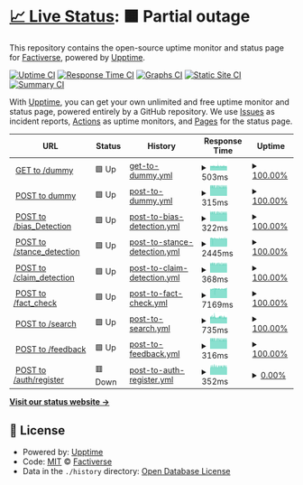 # [📈 Live Status](https://factiverse.github.io/api-upptime): <!--live status--> **🟧 Partial outage**

This repository contains the open-source uptime monitor and status page for [Factiverse](https://factiverse.github.io/api-upptime), powered by [Upptime](https://github.com/upptime/upptime).

[![Uptime CI](https://github.com/factiverse/api-upptime/workflows/Uptime%20CI/badge.svg)](https://github.com/factiverse/api-upptime/actions?query=workflow%3A%22Uptime+CI%22)
[![Response Time CI](https://github.com/factiverse/api-upptime/workflows/Response%20Time%20CI/badge.svg)](https://github.com/factiverse/api-upptime/actions?query=workflow%3A%22Response+Time+CI%22)
[![Graphs CI](https://github.com/factiverse/api-upptime/workflows/Graphs%20CI/badge.svg)](https://github.com/factiverse/api-upptime/actions?query=workflow%3A%22Graphs+CI%22)
[![Static Site CI](https://github.com/factiverse/api-upptime/workflows/Static%20Site%20CI/badge.svg)](https://github.com/factiverse/api-upptime/actions?query=workflow%3A%22Static+Site+CI%22)
[![Summary CI](https://github.com/factiverse/api-upptime/workflows/Summary%20CI/badge.svg)](https://github.com/factiverse/api-upptime/actions?query=workflow%3A%22Summary+CI%22)

With [Upptime](https://upptime.js.org), you can get your own unlimited and free uptime monitor and status page, powered entirely by a GitHub repository. We use [Issues](https://github.com/factiverse/api-upptime/issues) as incident reports, [Actions](https://github.com/factiverse/api-upptime/actions) as uptime monitors, and [Pages](https://factiverse.github.io/api-upptime) for the status page.

<!--start: status pages-->
<!-- This summary is generated by Upptime (https://github.com/upptime/upptime) -->
<!-- Do not edit this manually, your changes will be overwritten -->
<!-- prettier-ignore -->
| URL | Status | History | Response Time | Uptime |
| --- | ------ | ------- | ------------- | ------ |
| <img alt="" src="https://favicons.githubusercontent.com/api.factiverse.no" height="13"> [GET to /dummy](https://api.factiverse.no/0.1.0/dummy) | 🟩 Up | [get-to-dummy.yml](https://github.com/factiverse/api-upptime/commits/HEAD/history/get-to-dummy.yml) | <details><summary><img alt="Response time graph" src="./graphs/get-to-dummy/response-time-week.png" height="20"> 503ms</summary><br><a href="https://factiverse.github.io/api-upptime/history/get-to-dummy"><img alt="Response time 504" src="https://img.shields.io/endpoint?url=https%3A%2F%2Fraw.githubusercontent.com%2Ffactiverse%2Fapi-upptime%2FHEAD%2Fapi%2Fget-to-dummy%2Fresponse-time.json"></a><br><a href="https://factiverse.github.io/api-upptime/history/get-to-dummy"><img alt="24-hour response time 484" src="https://img.shields.io/endpoint?url=https%3A%2F%2Fraw.githubusercontent.com%2Ffactiverse%2Fapi-upptime%2FHEAD%2Fapi%2Fget-to-dummy%2Fresponse-time-day.json"></a><br><a href="https://factiverse.github.io/api-upptime/history/get-to-dummy"><img alt="7-day response time 503" src="https://img.shields.io/endpoint?url=https%3A%2F%2Fraw.githubusercontent.com%2Ffactiverse%2Fapi-upptime%2FHEAD%2Fapi%2Fget-to-dummy%2Fresponse-time-week.json"></a><br><a href="https://factiverse.github.io/api-upptime/history/get-to-dummy"><img alt="30-day response time 501" src="https://img.shields.io/endpoint?url=https%3A%2F%2Fraw.githubusercontent.com%2Ffactiverse%2Fapi-upptime%2FHEAD%2Fapi%2Fget-to-dummy%2Fresponse-time-month.json"></a><br><a href="https://factiverse.github.io/api-upptime/history/get-to-dummy"><img alt="1-year response time 504" src="https://img.shields.io/endpoint?url=https%3A%2F%2Fraw.githubusercontent.com%2Ffactiverse%2Fapi-upptime%2FHEAD%2Fapi%2Fget-to-dummy%2Fresponse-time-year.json"></a></details> | <details><summary><a href="https://factiverse.github.io/api-upptime/history/get-to-dummy">100.00%</a></summary><a href="https://factiverse.github.io/api-upptime/history/get-to-dummy"><img alt="All-time uptime 100.00%" src="https://img.shields.io/endpoint?url=https%3A%2F%2Fraw.githubusercontent.com%2Ffactiverse%2Fapi-upptime%2FHEAD%2Fapi%2Fget-to-dummy%2Fuptime.json"></a><br><a href="https://factiverse.github.io/api-upptime/history/get-to-dummy"><img alt="24-hour uptime 100.00%" src="https://img.shields.io/endpoint?url=https%3A%2F%2Fraw.githubusercontent.com%2Ffactiverse%2Fapi-upptime%2FHEAD%2Fapi%2Fget-to-dummy%2Fuptime-day.json"></a><br><a href="https://factiverse.github.io/api-upptime/history/get-to-dummy"><img alt="7-day uptime 100.00%" src="https://img.shields.io/endpoint?url=https%3A%2F%2Fraw.githubusercontent.com%2Ffactiverse%2Fapi-upptime%2FHEAD%2Fapi%2Fget-to-dummy%2Fuptime-week.json"></a><br><a href="https://factiverse.github.io/api-upptime/history/get-to-dummy"><img alt="30-day uptime 100.00%" src="https://img.shields.io/endpoint?url=https%3A%2F%2Fraw.githubusercontent.com%2Ffactiverse%2Fapi-upptime%2FHEAD%2Fapi%2Fget-to-dummy%2Fuptime-month.json"></a><br><a href="https://factiverse.github.io/api-upptime/history/get-to-dummy"><img alt="1-year uptime 100.00%" src="https://img.shields.io/endpoint?url=https%3A%2F%2Fraw.githubusercontent.com%2Ffactiverse%2Fapi-upptime%2FHEAD%2Fapi%2Fget-to-dummy%2Fuptime-year.json"></a></details>
| <img alt="" src="https://favicons.githubusercontent.com/api.factiverse.no" height="13"> [POST to dummy](https://api.factiverse.no/0.1.0/dummy) | 🟩 Up | [post-to-dummy.yml](https://github.com/factiverse/api-upptime/commits/HEAD/history/post-to-dummy.yml) | <details><summary><img alt="Response time graph" src="./graphs/post-to-dummy/response-time-week.png" height="20"> 315ms</summary><br><a href="https://factiverse.github.io/api-upptime/history/post-to-dummy"><img alt="Response time 324" src="https://img.shields.io/endpoint?url=https%3A%2F%2Fraw.githubusercontent.com%2Ffactiverse%2Fapi-upptime%2FHEAD%2Fapi%2Fpost-to-dummy%2Fresponse-time.json"></a><br><a href="https://factiverse.github.io/api-upptime/history/post-to-dummy"><img alt="24-hour response time 310" src="https://img.shields.io/endpoint?url=https%3A%2F%2Fraw.githubusercontent.com%2Ffactiverse%2Fapi-upptime%2FHEAD%2Fapi%2Fpost-to-dummy%2Fresponse-time-day.json"></a><br><a href="https://factiverse.github.io/api-upptime/history/post-to-dummy"><img alt="7-day response time 315" src="https://img.shields.io/endpoint?url=https%3A%2F%2Fraw.githubusercontent.com%2Ffactiverse%2Fapi-upptime%2FHEAD%2Fapi%2Fpost-to-dummy%2Fresponse-time-week.json"></a><br><a href="https://factiverse.github.io/api-upptime/history/post-to-dummy"><img alt="30-day response time 315" src="https://img.shields.io/endpoint?url=https%3A%2F%2Fraw.githubusercontent.com%2Ffactiverse%2Fapi-upptime%2FHEAD%2Fapi%2Fpost-to-dummy%2Fresponse-time-month.json"></a><br><a href="https://factiverse.github.io/api-upptime/history/post-to-dummy"><img alt="1-year response time 324" src="https://img.shields.io/endpoint?url=https%3A%2F%2Fraw.githubusercontent.com%2Ffactiverse%2Fapi-upptime%2FHEAD%2Fapi%2Fpost-to-dummy%2Fresponse-time-year.json"></a></details> | <details><summary><a href="https://factiverse.github.io/api-upptime/history/post-to-dummy">100.00%</a></summary><a href="https://factiverse.github.io/api-upptime/history/post-to-dummy"><img alt="All-time uptime 100.00%" src="https://img.shields.io/endpoint?url=https%3A%2F%2Fraw.githubusercontent.com%2Ffactiverse%2Fapi-upptime%2FHEAD%2Fapi%2Fpost-to-dummy%2Fuptime.json"></a><br><a href="https://factiverse.github.io/api-upptime/history/post-to-dummy"><img alt="24-hour uptime 100.00%" src="https://img.shields.io/endpoint?url=https%3A%2F%2Fraw.githubusercontent.com%2Ffactiverse%2Fapi-upptime%2FHEAD%2Fapi%2Fpost-to-dummy%2Fuptime-day.json"></a><br><a href="https://factiverse.github.io/api-upptime/history/post-to-dummy"><img alt="7-day uptime 100.00%" src="https://img.shields.io/endpoint?url=https%3A%2F%2Fraw.githubusercontent.com%2Ffactiverse%2Fapi-upptime%2FHEAD%2Fapi%2Fpost-to-dummy%2Fuptime-week.json"></a><br><a href="https://factiverse.github.io/api-upptime/history/post-to-dummy"><img alt="30-day uptime 100.00%" src="https://img.shields.io/endpoint?url=https%3A%2F%2Fraw.githubusercontent.com%2Ffactiverse%2Fapi-upptime%2FHEAD%2Fapi%2Fpost-to-dummy%2Fuptime-month.json"></a><br><a href="https://factiverse.github.io/api-upptime/history/post-to-dummy"><img alt="1-year uptime 100.00%" src="https://img.shields.io/endpoint?url=https%3A%2F%2Fraw.githubusercontent.com%2Ffactiverse%2Fapi-upptime%2FHEAD%2Fapi%2Fpost-to-dummy%2Fuptime-year.json"></a></details>
| <img alt="" src="https://favicons.githubusercontent.com/api.factiverse.no" height="13"> [POST to /bias_Detection](https://api.factiverse.no/0.1.0/bias_detection) | 🟩 Up | [post-to-bias-detection.yml](https://github.com/factiverse/api-upptime/commits/HEAD/history/post-to-bias-detection.yml) | <details><summary><img alt="Response time graph" src="./graphs/post-to-bias-detection/response-time-week.png" height="20"> 322ms</summary><br><a href="https://factiverse.github.io/api-upptime/history/post-to-bias-detection"><img alt="Response time 318" src="https://img.shields.io/endpoint?url=https%3A%2F%2Fraw.githubusercontent.com%2Ffactiverse%2Fapi-upptime%2FHEAD%2Fapi%2Fpost-to-bias-detection%2Fresponse-time.json"></a><br><a href="https://factiverse.github.io/api-upptime/history/post-to-bias-detection"><img alt="24-hour response time 316" src="https://img.shields.io/endpoint?url=https%3A%2F%2Fraw.githubusercontent.com%2Ffactiverse%2Fapi-upptime%2FHEAD%2Fapi%2Fpost-to-bias-detection%2Fresponse-time-day.json"></a><br><a href="https://factiverse.github.io/api-upptime/history/post-to-bias-detection"><img alt="7-day response time 322" src="https://img.shields.io/endpoint?url=https%3A%2F%2Fraw.githubusercontent.com%2Ffactiverse%2Fapi-upptime%2FHEAD%2Fapi%2Fpost-to-bias-detection%2Fresponse-time-week.json"></a><br><a href="https://factiverse.github.io/api-upptime/history/post-to-bias-detection"><img alt="30-day response time 321" src="https://img.shields.io/endpoint?url=https%3A%2F%2Fraw.githubusercontent.com%2Ffactiverse%2Fapi-upptime%2FHEAD%2Fapi%2Fpost-to-bias-detection%2Fresponse-time-month.json"></a><br><a href="https://factiverse.github.io/api-upptime/history/post-to-bias-detection"><img alt="1-year response time 318" src="https://img.shields.io/endpoint?url=https%3A%2F%2Fraw.githubusercontent.com%2Ffactiverse%2Fapi-upptime%2FHEAD%2Fapi%2Fpost-to-bias-detection%2Fresponse-time-year.json"></a></details> | <details><summary><a href="https://factiverse.github.io/api-upptime/history/post-to-bias-detection">100.00%</a></summary><a href="https://factiverse.github.io/api-upptime/history/post-to-bias-detection"><img alt="All-time uptime 100.00%" src="https://img.shields.io/endpoint?url=https%3A%2F%2Fraw.githubusercontent.com%2Ffactiverse%2Fapi-upptime%2FHEAD%2Fapi%2Fpost-to-bias-detection%2Fuptime.json"></a><br><a href="https://factiverse.github.io/api-upptime/history/post-to-bias-detection"><img alt="24-hour uptime 100.00%" src="https://img.shields.io/endpoint?url=https%3A%2F%2Fraw.githubusercontent.com%2Ffactiverse%2Fapi-upptime%2FHEAD%2Fapi%2Fpost-to-bias-detection%2Fuptime-day.json"></a><br><a href="https://factiverse.github.io/api-upptime/history/post-to-bias-detection"><img alt="7-day uptime 100.00%" src="https://img.shields.io/endpoint?url=https%3A%2F%2Fraw.githubusercontent.com%2Ffactiverse%2Fapi-upptime%2FHEAD%2Fapi%2Fpost-to-bias-detection%2Fuptime-week.json"></a><br><a href="https://factiverse.github.io/api-upptime/history/post-to-bias-detection"><img alt="30-day uptime 100.00%" src="https://img.shields.io/endpoint?url=https%3A%2F%2Fraw.githubusercontent.com%2Ffactiverse%2Fapi-upptime%2FHEAD%2Fapi%2Fpost-to-bias-detection%2Fuptime-month.json"></a><br><a href="https://factiverse.github.io/api-upptime/history/post-to-bias-detection"><img alt="1-year uptime 100.00%" src="https://img.shields.io/endpoint?url=https%3A%2F%2Fraw.githubusercontent.com%2Ffactiverse%2Fapi-upptime%2FHEAD%2Fapi%2Fpost-to-bias-detection%2Fuptime-year.json"></a></details>
| <img alt="" src="https://favicons.githubusercontent.com/api.factiverse.no" height="13"> [POST to /stance_detection](https://api.factiverse.no/0.1.0/stance_detection) | 🟩 Up | [post-to-stance-detection.yml](https://github.com/factiverse/api-upptime/commits/HEAD/history/post-to-stance-detection.yml) | <details><summary><img alt="Response time graph" src="./graphs/post-to-stance-detection/response-time-week.png" height="20"> 2445ms</summary><br><a href="https://factiverse.github.io/api-upptime/history/post-to-stance-detection"><img alt="Response time 2612" src="https://img.shields.io/endpoint?url=https%3A%2F%2Fraw.githubusercontent.com%2Ffactiverse%2Fapi-upptime%2FHEAD%2Fapi%2Fpost-to-stance-detection%2Fresponse-time.json"></a><br><a href="https://factiverse.github.io/api-upptime/history/post-to-stance-detection"><img alt="24-hour response time 2376" src="https://img.shields.io/endpoint?url=https%3A%2F%2Fraw.githubusercontent.com%2Ffactiverse%2Fapi-upptime%2FHEAD%2Fapi%2Fpost-to-stance-detection%2Fresponse-time-day.json"></a><br><a href="https://factiverse.github.io/api-upptime/history/post-to-stance-detection"><img alt="7-day response time 2445" src="https://img.shields.io/endpoint?url=https%3A%2F%2Fraw.githubusercontent.com%2Ffactiverse%2Fapi-upptime%2FHEAD%2Fapi%2Fpost-to-stance-detection%2Fresponse-time-week.json"></a><br><a href="https://factiverse.github.io/api-upptime/history/post-to-stance-detection"><img alt="30-day response time 2496" src="https://img.shields.io/endpoint?url=https%3A%2F%2Fraw.githubusercontent.com%2Ffactiverse%2Fapi-upptime%2FHEAD%2Fapi%2Fpost-to-stance-detection%2Fresponse-time-month.json"></a><br><a href="https://factiverse.github.io/api-upptime/history/post-to-stance-detection"><img alt="1-year response time 2612" src="https://img.shields.io/endpoint?url=https%3A%2F%2Fraw.githubusercontent.com%2Ffactiverse%2Fapi-upptime%2FHEAD%2Fapi%2Fpost-to-stance-detection%2Fresponse-time-year.json"></a></details> | <details><summary><a href="https://factiverse.github.io/api-upptime/history/post-to-stance-detection">100.00%</a></summary><a href="https://factiverse.github.io/api-upptime/history/post-to-stance-detection"><img alt="All-time uptime 100.00%" src="https://img.shields.io/endpoint?url=https%3A%2F%2Fraw.githubusercontent.com%2Ffactiverse%2Fapi-upptime%2FHEAD%2Fapi%2Fpost-to-stance-detection%2Fuptime.json"></a><br><a href="https://factiverse.github.io/api-upptime/history/post-to-stance-detection"><img alt="24-hour uptime 100.00%" src="https://img.shields.io/endpoint?url=https%3A%2F%2Fraw.githubusercontent.com%2Ffactiverse%2Fapi-upptime%2FHEAD%2Fapi%2Fpost-to-stance-detection%2Fuptime-day.json"></a><br><a href="https://factiverse.github.io/api-upptime/history/post-to-stance-detection"><img alt="7-day uptime 100.00%" src="https://img.shields.io/endpoint?url=https%3A%2F%2Fraw.githubusercontent.com%2Ffactiverse%2Fapi-upptime%2FHEAD%2Fapi%2Fpost-to-stance-detection%2Fuptime-week.json"></a><br><a href="https://factiverse.github.io/api-upptime/history/post-to-stance-detection"><img alt="30-day uptime 100.00%" src="https://img.shields.io/endpoint?url=https%3A%2F%2Fraw.githubusercontent.com%2Ffactiverse%2Fapi-upptime%2FHEAD%2Fapi%2Fpost-to-stance-detection%2Fuptime-month.json"></a><br><a href="https://factiverse.github.io/api-upptime/history/post-to-stance-detection"><img alt="1-year uptime 100.00%" src="https://img.shields.io/endpoint?url=https%3A%2F%2Fraw.githubusercontent.com%2Ffactiverse%2Fapi-upptime%2FHEAD%2Fapi%2Fpost-to-stance-detection%2Fuptime-year.json"></a></details>
| <img alt="" src="https://favicons.githubusercontent.com/api.factiverse.no" height="13"> [POST to /claim_detection](https://api.factiverse.no/0.1.0/claim_detection) | 🟩 Up | [post-to-claim-detection.yml](https://github.com/factiverse/api-upptime/commits/HEAD/history/post-to-claim-detection.yml) | <details><summary><img alt="Response time graph" src="./graphs/post-to-claim-detection/response-time-week.png" height="20"> 368ms</summary><br><a href="https://factiverse.github.io/api-upptime/history/post-to-claim-detection"><img alt="Response time 1863" src="https://img.shields.io/endpoint?url=https%3A%2F%2Fraw.githubusercontent.com%2Ffactiverse%2Fapi-upptime%2FHEAD%2Fapi%2Fpost-to-claim-detection%2Fresponse-time.json"></a><br><a href="https://factiverse.github.io/api-upptime/history/post-to-claim-detection"><img alt="24-hour response time 364" src="https://img.shields.io/endpoint?url=https%3A%2F%2Fraw.githubusercontent.com%2Ffactiverse%2Fapi-upptime%2FHEAD%2Fapi%2Fpost-to-claim-detection%2Fresponse-time-day.json"></a><br><a href="https://factiverse.github.io/api-upptime/history/post-to-claim-detection"><img alt="7-day response time 368" src="https://img.shields.io/endpoint?url=https%3A%2F%2Fraw.githubusercontent.com%2Ffactiverse%2Fapi-upptime%2FHEAD%2Fapi%2Fpost-to-claim-detection%2Fresponse-time-week.json"></a><br><a href="https://factiverse.github.io/api-upptime/history/post-to-claim-detection"><img alt="30-day response time 1597" src="https://img.shields.io/endpoint?url=https%3A%2F%2Fraw.githubusercontent.com%2Ffactiverse%2Fapi-upptime%2FHEAD%2Fapi%2Fpost-to-claim-detection%2Fresponse-time-month.json"></a><br><a href="https://factiverse.github.io/api-upptime/history/post-to-claim-detection"><img alt="1-year response time 1863" src="https://img.shields.io/endpoint?url=https%3A%2F%2Fraw.githubusercontent.com%2Ffactiverse%2Fapi-upptime%2FHEAD%2Fapi%2Fpost-to-claim-detection%2Fresponse-time-year.json"></a></details> | <details><summary><a href="https://factiverse.github.io/api-upptime/history/post-to-claim-detection">100.00%</a></summary><a href="https://factiverse.github.io/api-upptime/history/post-to-claim-detection"><img alt="All-time uptime 100.00%" src="https://img.shields.io/endpoint?url=https%3A%2F%2Fraw.githubusercontent.com%2Ffactiverse%2Fapi-upptime%2FHEAD%2Fapi%2Fpost-to-claim-detection%2Fuptime.json"></a><br><a href="https://factiverse.github.io/api-upptime/history/post-to-claim-detection"><img alt="24-hour uptime 100.00%" src="https://img.shields.io/endpoint?url=https%3A%2F%2Fraw.githubusercontent.com%2Ffactiverse%2Fapi-upptime%2FHEAD%2Fapi%2Fpost-to-claim-detection%2Fuptime-day.json"></a><br><a href="https://factiverse.github.io/api-upptime/history/post-to-claim-detection"><img alt="7-day uptime 100.00%" src="https://img.shields.io/endpoint?url=https%3A%2F%2Fraw.githubusercontent.com%2Ffactiverse%2Fapi-upptime%2FHEAD%2Fapi%2Fpost-to-claim-detection%2Fuptime-week.json"></a><br><a href="https://factiverse.github.io/api-upptime/history/post-to-claim-detection"><img alt="30-day uptime 100.00%" src="https://img.shields.io/endpoint?url=https%3A%2F%2Fraw.githubusercontent.com%2Ffactiverse%2Fapi-upptime%2FHEAD%2Fapi%2Fpost-to-claim-detection%2Fuptime-month.json"></a><br><a href="https://factiverse.github.io/api-upptime/history/post-to-claim-detection"><img alt="1-year uptime 100.00%" src="https://img.shields.io/endpoint?url=https%3A%2F%2Fraw.githubusercontent.com%2Ffactiverse%2Fapi-upptime%2FHEAD%2Fapi%2Fpost-to-claim-detection%2Fuptime-year.json"></a></details>
| <img alt="" src="https://favicons.githubusercontent.com/api.factiverse.no" height="13"> [POST to /fact_check](https://api.factiverse.no/0.1.0/fact_check) | 🟩 Up | [post-to-fact-check.yml](https://github.com/factiverse/api-upptime/commits/HEAD/history/post-to-fact-check.yml) | <details><summary><img alt="Response time graph" src="./graphs/post-to-fact-check/response-time-week.png" height="20"> 7169ms</summary><br><a href="https://factiverse.github.io/api-upptime/history/post-to-fact-check"><img alt="Response time 8854" src="https://img.shields.io/endpoint?url=https%3A%2F%2Fraw.githubusercontent.com%2Ffactiverse%2Fapi-upptime%2FHEAD%2Fapi%2Fpost-to-fact-check%2Fresponse-time.json"></a><br><a href="https://factiverse.github.io/api-upptime/history/post-to-fact-check"><img alt="24-hour response time 7487" src="https://img.shields.io/endpoint?url=https%3A%2F%2Fraw.githubusercontent.com%2Ffactiverse%2Fapi-upptime%2FHEAD%2Fapi%2Fpost-to-fact-check%2Fresponse-time-day.json"></a><br><a href="https://factiverse.github.io/api-upptime/history/post-to-fact-check"><img alt="7-day response time 7169" src="https://img.shields.io/endpoint?url=https%3A%2F%2Fraw.githubusercontent.com%2Ffactiverse%2Fapi-upptime%2FHEAD%2Fapi%2Fpost-to-fact-check%2Fresponse-time-week.json"></a><br><a href="https://factiverse.github.io/api-upptime/history/post-to-fact-check"><img alt="30-day response time 8314" src="https://img.shields.io/endpoint?url=https%3A%2F%2Fraw.githubusercontent.com%2Ffactiverse%2Fapi-upptime%2FHEAD%2Fapi%2Fpost-to-fact-check%2Fresponse-time-month.json"></a><br><a href="https://factiverse.github.io/api-upptime/history/post-to-fact-check"><img alt="1-year response time 8854" src="https://img.shields.io/endpoint?url=https%3A%2F%2Fraw.githubusercontent.com%2Ffactiverse%2Fapi-upptime%2FHEAD%2Fapi%2Fpost-to-fact-check%2Fresponse-time-year.json"></a></details> | <details><summary><a href="https://factiverse.github.io/api-upptime/history/post-to-fact-check">100.00%</a></summary><a href="https://factiverse.github.io/api-upptime/history/post-to-fact-check"><img alt="All-time uptime 99.96%" src="https://img.shields.io/endpoint?url=https%3A%2F%2Fraw.githubusercontent.com%2Ffactiverse%2Fapi-upptime%2FHEAD%2Fapi%2Fpost-to-fact-check%2Fuptime.json"></a><br><a href="https://factiverse.github.io/api-upptime/history/post-to-fact-check"><img alt="24-hour uptime 100.00%" src="https://img.shields.io/endpoint?url=https%3A%2F%2Fraw.githubusercontent.com%2Ffactiverse%2Fapi-upptime%2FHEAD%2Fapi%2Fpost-to-fact-check%2Fuptime-day.json"></a><br><a href="https://factiverse.github.io/api-upptime/history/post-to-fact-check"><img alt="7-day uptime 100.00%" src="https://img.shields.io/endpoint?url=https%3A%2F%2Fraw.githubusercontent.com%2Ffactiverse%2Fapi-upptime%2FHEAD%2Fapi%2Fpost-to-fact-check%2Fuptime-week.json"></a><br><a href="https://factiverse.github.io/api-upptime/history/post-to-fact-check"><img alt="30-day uptime 99.88%" src="https://img.shields.io/endpoint?url=https%3A%2F%2Fraw.githubusercontent.com%2Ffactiverse%2Fapi-upptime%2FHEAD%2Fapi%2Fpost-to-fact-check%2Fuptime-month.json"></a><br><a href="https://factiverse.github.io/api-upptime/history/post-to-fact-check"><img alt="1-year uptime 99.96%" src="https://img.shields.io/endpoint?url=https%3A%2F%2Fraw.githubusercontent.com%2Ffactiverse%2Fapi-upptime%2FHEAD%2Fapi%2Fpost-to-fact-check%2Fuptime-year.json"></a></details>
| <img alt="" src="https://favicons.githubusercontent.com/api.factiverse.no" height="13"> [POST to /search](https://api.factiverse.no/0.1.0/search) | 🟩 Up | [post-to-search.yml](https://github.com/factiverse/api-upptime/commits/HEAD/history/post-to-search.yml) | <details><summary><img alt="Response time graph" src="./graphs/post-to-search/response-time-week.png" height="20"> 735ms</summary><br><a href="https://factiverse.github.io/api-upptime/history/post-to-search"><img alt="Response time 755" src="https://img.shields.io/endpoint?url=https%3A%2F%2Fraw.githubusercontent.com%2Ffactiverse%2Fapi-upptime%2FHEAD%2Fapi%2Fpost-to-search%2Fresponse-time.json"></a><br><a href="https://factiverse.github.io/api-upptime/history/post-to-search"><img alt="24-hour response time 689" src="https://img.shields.io/endpoint?url=https%3A%2F%2Fraw.githubusercontent.com%2Ffactiverse%2Fapi-upptime%2FHEAD%2Fapi%2Fpost-to-search%2Fresponse-time-day.json"></a><br><a href="https://factiverse.github.io/api-upptime/history/post-to-search"><img alt="7-day response time 735" src="https://img.shields.io/endpoint?url=https%3A%2F%2Fraw.githubusercontent.com%2Ffactiverse%2Fapi-upptime%2FHEAD%2Fapi%2Fpost-to-search%2Fresponse-time-week.json"></a><br><a href="https://factiverse.github.io/api-upptime/history/post-to-search"><img alt="30-day response time 731" src="https://img.shields.io/endpoint?url=https%3A%2F%2Fraw.githubusercontent.com%2Ffactiverse%2Fapi-upptime%2FHEAD%2Fapi%2Fpost-to-search%2Fresponse-time-month.json"></a><br><a href="https://factiverse.github.io/api-upptime/history/post-to-search"><img alt="1-year response time 755" src="https://img.shields.io/endpoint?url=https%3A%2F%2Fraw.githubusercontent.com%2Ffactiverse%2Fapi-upptime%2FHEAD%2Fapi%2Fpost-to-search%2Fresponse-time-year.json"></a></details> | <details><summary><a href="https://factiverse.github.io/api-upptime/history/post-to-search">100.00%</a></summary><a href="https://factiverse.github.io/api-upptime/history/post-to-search"><img alt="All-time uptime 100.00%" src="https://img.shields.io/endpoint?url=https%3A%2F%2Fraw.githubusercontent.com%2Ffactiverse%2Fapi-upptime%2FHEAD%2Fapi%2Fpost-to-search%2Fuptime.json"></a><br><a href="https://factiverse.github.io/api-upptime/history/post-to-search"><img alt="24-hour uptime 100.00%" src="https://img.shields.io/endpoint?url=https%3A%2F%2Fraw.githubusercontent.com%2Ffactiverse%2Fapi-upptime%2FHEAD%2Fapi%2Fpost-to-search%2Fuptime-day.json"></a><br><a href="https://factiverse.github.io/api-upptime/history/post-to-search"><img alt="7-day uptime 100.00%" src="https://img.shields.io/endpoint?url=https%3A%2F%2Fraw.githubusercontent.com%2Ffactiverse%2Fapi-upptime%2FHEAD%2Fapi%2Fpost-to-search%2Fuptime-week.json"></a><br><a href="https://factiverse.github.io/api-upptime/history/post-to-search"><img alt="30-day uptime 100.00%" src="https://img.shields.io/endpoint?url=https%3A%2F%2Fraw.githubusercontent.com%2Ffactiverse%2Fapi-upptime%2FHEAD%2Fapi%2Fpost-to-search%2Fuptime-month.json"></a><br><a href="https://factiverse.github.io/api-upptime/history/post-to-search"><img alt="1-year uptime 100.00%" src="https://img.shields.io/endpoint?url=https%3A%2F%2Fraw.githubusercontent.com%2Ffactiverse%2Fapi-upptime%2FHEAD%2Fapi%2Fpost-to-search%2Fuptime-year.json"></a></details>
| <img alt="" src="https://favicons.githubusercontent.com/api.factiverse.no" height="13"> [POST to /feedback](https://api.factiverse.no/0.1.0/feedback) | 🟩 Up | [post-to-feedback.yml](https://github.com/factiverse/api-upptime/commits/HEAD/history/post-to-feedback.yml) | <details><summary><img alt="Response time graph" src="./graphs/post-to-feedback/response-time-week.png" height="20"> 316ms</summary><br><a href="https://factiverse.github.io/api-upptime/history/post-to-feedback"><img alt="Response time 313" src="https://img.shields.io/endpoint?url=https%3A%2F%2Fraw.githubusercontent.com%2Ffactiverse%2Fapi-upptime%2FHEAD%2Fapi%2Fpost-to-feedback%2Fresponse-time.json"></a><br><a href="https://factiverse.github.io/api-upptime/history/post-to-feedback"><img alt="24-hour response time 310" src="https://img.shields.io/endpoint?url=https%3A%2F%2Fraw.githubusercontent.com%2Ffactiverse%2Fapi-upptime%2FHEAD%2Fapi%2Fpost-to-feedback%2Fresponse-time-day.json"></a><br><a href="https://factiverse.github.io/api-upptime/history/post-to-feedback"><img alt="7-day response time 316" src="https://img.shields.io/endpoint?url=https%3A%2F%2Fraw.githubusercontent.com%2Ffactiverse%2Fapi-upptime%2FHEAD%2Fapi%2Fpost-to-feedback%2Fresponse-time-week.json"></a><br><a href="https://factiverse.github.io/api-upptime/history/post-to-feedback"><img alt="30-day response time 315" src="https://img.shields.io/endpoint?url=https%3A%2F%2Fraw.githubusercontent.com%2Ffactiverse%2Fapi-upptime%2FHEAD%2Fapi%2Fpost-to-feedback%2Fresponse-time-month.json"></a><br><a href="https://factiverse.github.io/api-upptime/history/post-to-feedback"><img alt="1-year response time 313" src="https://img.shields.io/endpoint?url=https%3A%2F%2Fraw.githubusercontent.com%2Ffactiverse%2Fapi-upptime%2FHEAD%2Fapi%2Fpost-to-feedback%2Fresponse-time-year.json"></a></details> | <details><summary><a href="https://factiverse.github.io/api-upptime/history/post-to-feedback">100.00%</a></summary><a href="https://factiverse.github.io/api-upptime/history/post-to-feedback"><img alt="All-time uptime 100.00%" src="https://img.shields.io/endpoint?url=https%3A%2F%2Fraw.githubusercontent.com%2Ffactiverse%2Fapi-upptime%2FHEAD%2Fapi%2Fpost-to-feedback%2Fuptime.json"></a><br><a href="https://factiverse.github.io/api-upptime/history/post-to-feedback"><img alt="24-hour uptime 100.00%" src="https://img.shields.io/endpoint?url=https%3A%2F%2Fraw.githubusercontent.com%2Ffactiverse%2Fapi-upptime%2FHEAD%2Fapi%2Fpost-to-feedback%2Fuptime-day.json"></a><br><a href="https://factiverse.github.io/api-upptime/history/post-to-feedback"><img alt="7-day uptime 100.00%" src="https://img.shields.io/endpoint?url=https%3A%2F%2Fraw.githubusercontent.com%2Ffactiverse%2Fapi-upptime%2FHEAD%2Fapi%2Fpost-to-feedback%2Fuptime-week.json"></a><br><a href="https://factiverse.github.io/api-upptime/history/post-to-feedback"><img alt="30-day uptime 100.00%" src="https://img.shields.io/endpoint?url=https%3A%2F%2Fraw.githubusercontent.com%2Ffactiverse%2Fapi-upptime%2FHEAD%2Fapi%2Fpost-to-feedback%2Fuptime-month.json"></a><br><a href="https://factiverse.github.io/api-upptime/history/post-to-feedback"><img alt="1-year uptime 100.00%" src="https://img.shields.io/endpoint?url=https%3A%2F%2Fraw.githubusercontent.com%2Ffactiverse%2Fapi-upptime%2FHEAD%2Fapi%2Fpost-to-feedback%2Fuptime-year.json"></a></details>
| <img alt="" src="https://favicons.githubusercontent.com/api.factiverse.no" height="13"> [POST to /auth/register](https://api.factiverse.no/0.1.0/auth/register) | 🟥 Down | [post-to-auth-register.yml](https://github.com/factiverse/api-upptime/commits/HEAD/history/post-to-auth-register.yml) | <details><summary><img alt="Response time graph" src="./graphs/post-to-auth-register/response-time-week.png" height="20"> 352ms</summary><br><a href="https://factiverse.github.io/api-upptime/history/post-to-auth-register"><img alt="Response time 352" src="https://img.shields.io/endpoint?url=https%3A%2F%2Fraw.githubusercontent.com%2Ffactiverse%2Fapi-upptime%2FHEAD%2Fapi%2Fpost-to-auth-register%2Fresponse-time.json"></a><br><a href="https://factiverse.github.io/api-upptime/history/post-to-auth-register"><img alt="24-hour response time 358" src="https://img.shields.io/endpoint?url=https%3A%2F%2Fraw.githubusercontent.com%2Ffactiverse%2Fapi-upptime%2FHEAD%2Fapi%2Fpost-to-auth-register%2Fresponse-time-day.json"></a><br><a href="https://factiverse.github.io/api-upptime/history/post-to-auth-register"><img alt="7-day response time 352" src="https://img.shields.io/endpoint?url=https%3A%2F%2Fraw.githubusercontent.com%2Ffactiverse%2Fapi-upptime%2FHEAD%2Fapi%2Fpost-to-auth-register%2Fresponse-time-week.json"></a><br><a href="https://factiverse.github.io/api-upptime/history/post-to-auth-register"><img alt="30-day response time 352" src="https://img.shields.io/endpoint?url=https%3A%2F%2Fraw.githubusercontent.com%2Ffactiverse%2Fapi-upptime%2FHEAD%2Fapi%2Fpost-to-auth-register%2Fresponse-time-month.json"></a><br><a href="https://factiverse.github.io/api-upptime/history/post-to-auth-register"><img alt="1-year response time 352" src="https://img.shields.io/endpoint?url=https%3A%2F%2Fraw.githubusercontent.com%2Ffactiverse%2Fapi-upptime%2FHEAD%2Fapi%2Fpost-to-auth-register%2Fresponse-time-year.json"></a></details> | <details><summary><a href="https://factiverse.github.io/api-upptime/history/post-to-auth-register">0.00%</a></summary><a href="https://factiverse.github.io/api-upptime/history/post-to-auth-register"><img alt="All-time uptime 0.00%" src="https://img.shields.io/endpoint?url=https%3A%2F%2Fraw.githubusercontent.com%2Ffactiverse%2Fapi-upptime%2FHEAD%2Fapi%2Fpost-to-auth-register%2Fuptime.json"></a><br><a href="https://factiverse.github.io/api-upptime/history/post-to-auth-register"><img alt="24-hour uptime 0.00%" src="https://img.shields.io/endpoint?url=https%3A%2F%2Fraw.githubusercontent.com%2Ffactiverse%2Fapi-upptime%2FHEAD%2Fapi%2Fpost-to-auth-register%2Fuptime-day.json"></a><br><a href="https://factiverse.github.io/api-upptime/history/post-to-auth-register"><img alt="7-day uptime 0.00%" src="https://img.shields.io/endpoint?url=https%3A%2F%2Fraw.githubusercontent.com%2Ffactiverse%2Fapi-upptime%2FHEAD%2Fapi%2Fpost-to-auth-register%2Fuptime-week.json"></a><br><a href="https://factiverse.github.io/api-upptime/history/post-to-auth-register"><img alt="30-day uptime 0.00%" src="https://img.shields.io/endpoint?url=https%3A%2F%2Fraw.githubusercontent.com%2Ffactiverse%2Fapi-upptime%2FHEAD%2Fapi%2Fpost-to-auth-register%2Fuptime-month.json"></a><br><a href="https://factiverse.github.io/api-upptime/history/post-to-auth-register"><img alt="1-year uptime 0.00%" src="https://img.shields.io/endpoint?url=https%3A%2F%2Fraw.githubusercontent.com%2Ffactiverse%2Fapi-upptime%2FHEAD%2Fapi%2Fpost-to-auth-register%2Fuptime-year.json"></a></details>

<!--end: status pages-->

[**Visit our status website →**](https://factiverse.github.io/api-upptime)

## 📄 License

- Powered by: [Upptime](https://github.com/upptime/upptime)
- Code: [MIT](./LICENSE) © [Factiverse](https://factiverse.github.io/api-upptime)
- Data in the `./history` directory: [Open Database License](https://opendatacommons.org/licenses/odbl/1-0/)
